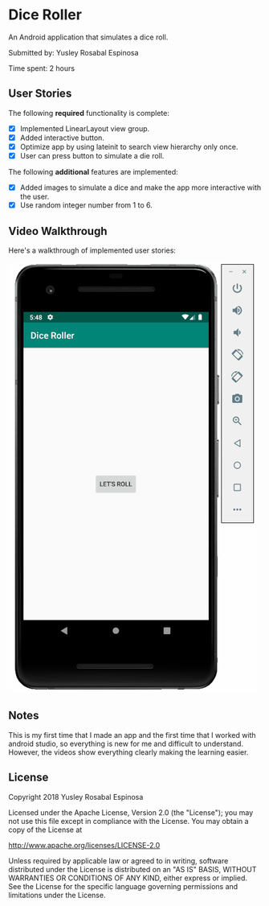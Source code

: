 # Dice Roller

An Android application that simulates a dice roll.

Submitted by: Yusley Rosabal Espinosa

Time spent: 2 hours

## User Stories

The following **required** functionality is complete:

* [X] Implemented LinearLayout view group.
* [X] Added interactive button.
* [X] Optimize app by using lateinit to search view hierarchy only once.
* [X] User can press button to simulate a die roll.

The following **additional** features are implemented:

* [X] Added images to simulate a dice and make the app more interactive with the user.
* [X] Use random integer number from 1 to 6.

## Video Walkthrough 

Here's a walkthrough of implemented user stories:

<img src='RosabalEspinosa_Dice_Roller_demo.gif' title='DiceRoller animated demo' alt='DiceRoller demo' />

## Notes

This is my first time that I made an app and the first time that I worked with android studio, so 
everything is new for me and difficult to understand. However, the videos show everything clearly
making the learning easier.

## License

Copyright 2018 Yusley Rosabal Espinosa

Licensed under the Apache License, Version 2.0 (the "License");
you may not use this file except in compliance with the License.
You may obtain a copy of the License at

http://www.apache.org/licenses/LICENSE-2.0

Unless required by applicable law or agreed to in writing, software
distributed under the License is distributed on an "AS IS" BASIS,
WITHOUT WARRANTIES OR CONDITIONS OF ANY KIND, either express or implied.
See the License for the specific language governing permissions and
limitations under the License.
